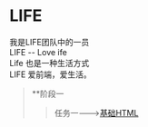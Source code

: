 # LIFE
我是LIFE团队中的一员<br>
LIFE -- Love ife<br>
Life 也是一种生活方式<br>
LIFE 爱前端，爱生活。<br>
> **阶段一
>> 任务一--->[基础HTML](http://maxxiaobao.github.io/Step1-task1)
